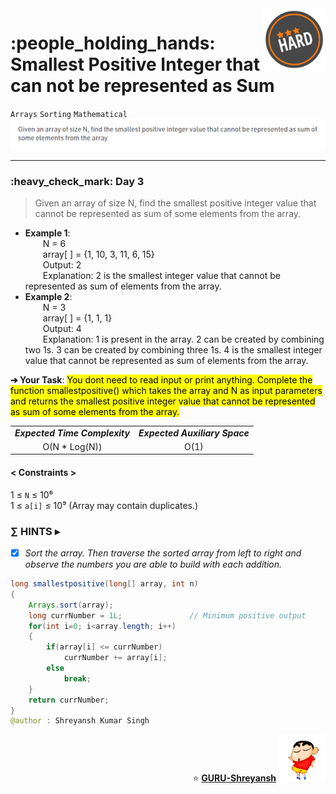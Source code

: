 <img align='right' src="https://github.com/guru-shreyansh/GeeksforGeeks-30-Days-of-Code/blob/main/!DOC!/Hard%231.png" width="100">
<h1>:people_holding_hands: Smallest Positive Integer that can not be represented as Sum</h1>

`Arrays`
`Sorting`
`Mathematical`
<img align='centre' src="https://github.com/guru-shreyansh/GeeksforGeeks-30-Days-of-Code/blob/main/Day%3C03%3E/D03.png">
________________________________________________________________________________________________________________________________________________________
<h3>:heavy_check_mark: Day 3</h3>
<blockquote>Given an array of size N, find the smallest positive integer value that cannot be represented as sum of some elements from the array.</blockquote>

* **Example 1**:<br>
&emsp;&emsp;N = 6<br>
&emsp;&emsp;array[ ] = {1, 10, 3, 11, 6, 15}<br>
&emsp;&emsp;Output: 2<br>
&emsp;&emsp;Explanation: 2 is the smallest integer value that cannot be represented as sum of elements from the array.<br>
* **Example 2**:<br>
&emsp;&emsp;N = 3<br>
&emsp;&emsp;array[ ] = {1, 1, 1}<br>
&emsp;&emsp;Output: 4<br>
&emsp;&emsp;Explanation: 1 is present in the array. 2 can be created by combining two 1s. 3 can be created by combining three 1s. 4 is the smallest integer value that cannot be 
represented as sum of elements from the array.<br>

**➔ Your Task**:
<mark>You dont need to read input or print anything. Complete the function smallestpositive() which takes the array and N as input parameters and returns 
  the smallest positive integer value that cannot be represented as sum of some elements from the array.</mark>

<table align="center">
      <tr><td><em><b>Expected Time Complexity</td> <td><em><b>Expected Auxiliary Space</td></tr>
      <tr><td align="center">O(N * Log(N))</td> <td align="center">O(1)</td></tr>
</table>

#### < Constraints >
1  ≤ ` N ` ≤  10⁶<br>
1  ≤ ` a[i] ` ≤  10⁹  (Array may contain duplicates.)

###      ∑ HINTS ▸
- [x] _Sort the array. Then traverse the sorted array from left to right and observe the numbers you are able to build with each addition._
```java
long smallestpositive(long[] array, int n)
{
    Arrays.sort(array);
    long currNumber = 1L;               // Minimum positive output
	for(int i=0; i<array.length; i++)
	{
    	if(array[i] <= currNumber)
 			currNumber += array[i];
 		else 
    		break;
	}
 	return currNumber;
}
@author : Shreyansh Kumar Singh
```
<p align="right"> ⭐️ <a href="https://github.com/GURU-Shreyansh" target="_blank"> <b>GURU-Shreyansh</b></a>
      <img src="https://github.com/guru-shreyansh/GeeksforGeeks-30-Days-of-Code/blob/main/!DOC!/GIF--Shinchan-vIxKKPtpfnL1K.gif" width="75"> </p>
<!--
#GURU ツ
-->
